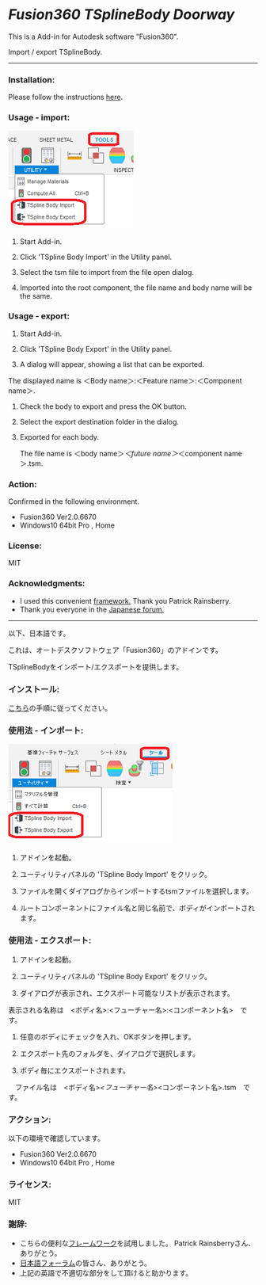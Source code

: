 # ***Fusion360 TSplineBody Doorway***
This is a Add-in for Autodesk software "Fusion360".

Import / export TSplineBody.
***

### Installation:
Please follow the instructions [here](https://knowledge.autodesk.com/support/fusion-360/troubleshooting/caas/sfdcarticles/sfdcarticles/How-to-install-an-ADD-IN-and-Script-in-Fusion-360.html).

### Usage - import:
<img src="./resources/tool_utility_eng.png">

1. Start Add-in.

1. Click 'TSpline Body Import' in the Utility panel.

1. Select the tsm file to import from the file open dialog. 

1. Imported into the root component, the file name and body name will be the same.


### Usage - export:

1. Start Add-in.

1. Click 'TSpline Body Export' in the Utility panel.

1. A dialog will appear, showing a list that can be exported.

 The displayed name is ＜Body name＞:＜Feature name＞:＜Component name＞.

1. Check the body to export and press the OK button.

1. Select the export destination folder in the dialog.

1. Exported for each body.

    The file name is ＜body name＞_＜future name＞_＜component name＞.tsm.


### Action:
Confirmed in the following environment.
+ Fusion360 Ver2.0.6670
+ Windows10 64bit Pro , Home

### License:
MIT

### Acknowledgments:
+ I used this convenient [framework.](https://github.com/tapnair/Fusion360AddinSkeleton)
 Thank you Patrick Rainsberry.
+ Thank you everyone in the [Japanese forum.](https://forums.autodesk.com/t5/fusion-360-ri-ben-yu/bd-p/707)

***
以下、日本語です。

これは、オートデスクソフトウェア「Fusion360」のアドインです。

TSplineBodyをインポート/エクスポートを提供します。


### インストール:
[こちら](https://knowledge.autodesk.com/ja/support/fusion-360/troubleshooting/caas/sfdcarticles/sfdcarticles/JPN/How-to-install-an-ADD-IN-and-Script-in-Fusion-360.html)の手順に従ってください。

### 使用法 - インポート:
<img src="./resources/tool_utility_jpn.png">

1. アドインを起動。

1. ユーティリティパネルの 'TSpline Body Import' をクリック。

1. ファイルを開くダイアログからインポートするtsmファイルを選択します。

1. ルートコンポーネントにファイル名と同じ名前で、ボディがインポートされます。


### 使用法 - エクスポート:
1. アドインを起動。

1. ユーティリティパネルの 'TSpline Body Export' をクリック。

1. ダイアログが表示され、エクスポート可能なリストが表示されます。

  表示される名称は　<ボディ名>:<フューチャー名>:<コンポーネント名>　です。

1. 任意のボディにチェックを入れ、OKボタンを押します。

1. エクスポート先のフォルダを、ダイアログで選択します。

1. ボディ毎にエクスポートされます。

　ファイル名は　<ボディ名>_<フューチャー名>_<コンポーネント名>.tsm　です。

### アクション:
以下の環境で確認しています。
 + Fusion360 Ver2.0.6670
 + Windows10 64bit Pro , Home

### ライセンス:
MIT

### 謝辞:
+ こちらの便利な[フレームワーク](https://github.com/tapnair/Fusion360AddinSkeleton)を試用しました。
 Patrick Rainsberryさん、ありがとう。
+ [日本語フォーラム](https://forums.autodesk.com/t5/fusion-360-ri-ben-yu/bd-p/707)の皆さん、ありがとう。
+ 上記の英語で不適切な部分をして頂けると助かります。